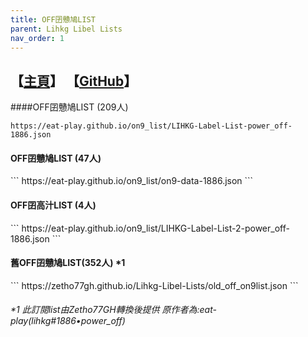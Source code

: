 ```yaml
---
title: OFF囝戇鳩LIST
parent: Lihkg Libel Lists
nav_order: 1
---
```


【[主頁](https://bit.ly/lihkg_on9_list)】 【[GitHub](https://github.com/eat-play/on9_list)】
---

####OFF囝戇鳩LIST (209人)
```
https://eat-play.github.io/on9_list/LIHKG-Label-List-power_off-1886.json
```

<h4>OFF囝戇鳩LIST (47人)</h4>
```
https://eat-play.github.io/on9_list/on9-data-1886.json
```

<h4>OFF囝高汁LIST (4人)</h4>
```
https://eat-play.github.io/on9_list/LIHKG-Label-List-2-power_off-1886.json
```

<h4>舊OFF囝戇鳩LIST(352人) *1</h4>
```
https://zetho77gh.github.io/Lihkg-Libel-Lists/old_off_on9list.json
```

<h6>*1 此訂閱list由Zetho77GH轉換後提供 原作者為:eat-play(lihkg#1886•power_off)</h6>
